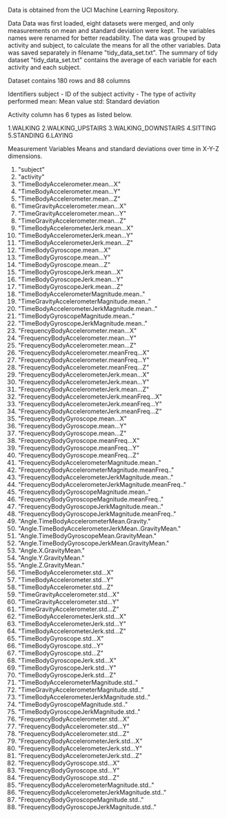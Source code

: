 Data is obtained from the UCI Machine Learning Repository. 


Data
Data was first loaded, eight datasets were merged, and only measurements on mean and standard deviation were kept. The variables names were renamed for better readability. The data was grouped by activity and subject, to calculate the means for all the other variables. Data was saved separately in filename "tidy_data_set.txt".
The summary of tidy dataset "tidy_data_set.txt" contains the average of each variable for each activity and each subject.

Dataset contains 180 rows and 88 columns 


Identifiers
subject - ID of the subject
activity - The type of activity performed
mean: Mean value
std: Standard deviation

Activity column has 6 types as listed below.

1.WALKING
2.WALKING_UPSTAIRS
3.WALKING_DOWNSTAIRS
4.SITTING
5.STANDING
6.LAYING

Measurement Variables 
Means and standard deviations over time in X-Y-Z dimensions. 

1. "subject"
2. "activity"                                          
3. "TimeBodyAccelerometer.mean...X"                     
4. "TimeBodyAccelerometer.mean...Y"                    
5. "TimeBodyAccelerometer.mean...Z"                     
6. "TimeGravityAccelerometer.mean...X"                 
7. "TimeGravityAccelerometer.mean...Y"                  
8. "TimeGravityAccelerometer.mean...Z"                 
9. "TimeBodyAccelerometerJerk.mean...X"                 
10. "TimeBodyAccelerometerJerk.mean...Y"                
11. "TimeBodyAccelerometerJerk.mean...Z"                 
12. "TimeBodyGyroscope.mean...X"                        
13. "TimeBodyGyroscope.mean...Y"                         
14. "TimeBodyGyroscope.mean...Z"                        
15. "TimeBodyGyroscopeJerk.mean...X"                     
16. "TimeBodyGyroscopeJerk.mean...Y"                    
17. "TimeBodyGyroscopeJerk.mean...Z"                     
18. "TimeBodyAccelerometerMagnitude.mean.."             
19. "TimeGravityAccelerometerMagnitude.mean.."           
20. "TimeBodyAccelerometerJerkMagnitude.mean.."         
21. "TimeBodyGyroscopeMagnitude.mean.."                  
22. "TimeBodyGyroscopeJerkMagnitude.mean.."             
23. "FrequencyBodyAccelerometer.mean...X"                
24. "FrequencyBodyAccelerometer.mean...Y"               
25. "FrequencyBodyAccelerometer.mean...Z"                
26. "FrequencyBodyAccelerometer.meanFreq...X"           
27. "FrequencyBodyAccelerometer.meanFreq...Y"            
28. "FrequencyBodyAccelerometer.meanFreq...Z"           
29. "FrequencyBodyAccelerometerJerk.mean...X"            
30. "FrequencyBodyAccelerometerJerk.mean...Y"           
31. "FrequencyBodyAccelerometerJerk.mean...Z"            
32. "FrequencyBodyAccelerometerJerk.meanFreq...X"       
33. "FrequencyBodyAccelerometerJerk.meanFreq...Y"        
34. "FrequencyBodyAccelerometerJerk.meanFreq...Z"       
35. "FrequencyBodyGyroscope.mean...X"                    
36. "FrequencyBodyGyroscope.mean...Y"                   
37. "FrequencyBodyGyroscope.mean...Z"                    
38. "FrequencyBodyGyroscope.meanFreq...X"               
39. "FrequencyBodyGyroscope.meanFreq...Y"                
40. "FrequencyBodyGyroscope.meanFreq...Z"               
41. "FrequencyBodyAccelerometerMagnitude.mean.."         
42. "FrequencyBodyAccelerometerMagnitude.meanFreq.."    
43. "FrequencyBodyAccelerometerJerkMagnitude.mean.."     
44. "FrequencyBodyAccelerometerJerkMagnitude.meanFreq.."
45. "FrequencyBodyGyroscopeMagnitude.mean.."             
46. "FrequencyBodyGyroscopeMagnitude.meanFreq.."        
47. "FrequencyBodyGyroscopeJerkMagnitude.mean.."         
48. "FrequencyBodyGyroscopeJerkMagnitude.meanFreq.."    
49. "Angle.TimeBodyAccelerometerMean.Gravity."           
50. "Angle.TimeBodyAccelerometerJerkMean..GravityMean." 
51. "Angle.TimeBodyGyroscopeMean.GravityMean."           
52. "Angle.TimeBodyGyroscopeJerkMean.GravityMean."      
53. "Angle.X.GravityMean."                               
54. "Angle.Y.GravityMean."                              
55. "Angle.Z.GravityMean."                               
56. "TimeBodyAccelerometer.std...X"                     
57. "TimeBodyAccelerometer.std...Y"                      
58. "TimeBodyAccelerometer.std...Z"                     
59. "TimeGravityAccelerometer.std...X"                   
60. "TimeGravityAccelerometer.std...Y"                  
61. "TimeGravityAccelerometer.std...Z"                   
62. "TimeBodyAccelerometerJerk.std...X"                 
63. "TimeBodyAccelerometerJerk.std...Y"                  
64. "TimeBodyAccelerometerJerk.std...Z"                 
65. "TimeBodyGyroscope.std...X"                          
66. "TimeBodyGyroscope.std...Y"                         
67. "TimeBodyGyroscope.std...Z"                          
68. "TimeBodyGyroscopeJerk.std...X"                     
69. "TimeBodyGyroscopeJerk.std...Y"                      
70. "TimeBodyGyroscopeJerk.std...Z"                     
71. "TimeBodyAccelerometerMagnitude.std.."               
72. "TimeGravityAccelerometerMagnitude.std.."           
73. "TimeBodyAccelerometerJerkMagnitude.std.."           
74. "TimeBodyGyroscopeMagnitude.std.."                  
75. "TimeBodyGyroscopeJerkMagnitude.std.."               
76. "FrequencyBodyAccelerometer.std...X"                
77. "FrequencyBodyAccelerometer.std...Y"                 
78. "FrequencyBodyAccelerometer.std...Z"                
79. "FrequencyBodyAccelerometerJerk.std...X"             
80. "FrequencyBodyAccelerometerJerk.std...Y"            
81. "FrequencyBodyAccelerometerJerk.std...Z"             
82. "FrequencyBodyGyroscope.std...X"                    
83. "FrequencyBodyGyroscope.std...Y"                     
84. "FrequencyBodyGyroscope.std...Z"                    
85. "FrequencyBodyAccelerometerMagnitude.std.."          
86. "FrequencyBodyAccelerometerJerkMagnitude.std.."     
87. "FrequencyBodyGyroscopeMagnitude.std.."              
88. "FrequencyBodyGyroscopeJerkMagnitude.std.."   